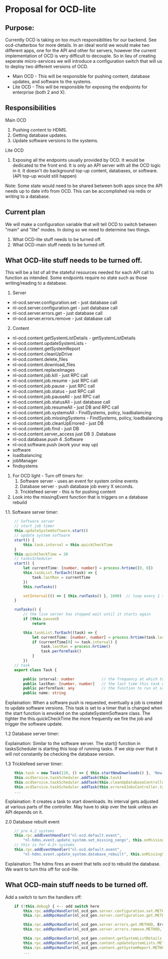 # Proposal for OCD-lite

## Purpose:

Currently OCD is taking on too much responsiblities for our backend.  See ocd-chatterbox for more
details.  In an ideal world we would make two different apps, one for the API and other for servers, 
however the current implementation of OCD is very difficult to decouple.
So in lieu of creating seperate micro-services we will introduce a configuration switch that will us to
deploy two different versions of OCD.

- Main OCD - This will be responsible for pushing content, database updates, and software to the systems.
- Lite OCD - This will be responsible for exposing the endpoints for enterprise (both 2 and X).

## Responsibilities 

Main OCD
1. Pushing content to HDMS.
2. Getting database updates.
3. Update software versions to the systems.

Lite OCD
1. Exposing all the endpoints usually provided by OCD. It would be dedicated to the front end. 
It is only an API server with all the OCD logic in it. It doesn't do background top-up content, databases, or software. 
(API top-up would still happen)

Note: Some state would need to be shared between both apps since the API needs up to date info from OCD.  This
can be accomplished via redis or writing to a database.

## Current plan

We will make a configuration variable that will tell OCD to switch between "main" and "lite" modes.  In doing so we need to determine two things.

1. What OCD-lite stuff needs to be turned off.
2. What OCD-main stuff needs to be turned off.

## What OCD-lite stuff needs to be turned off.

This will be a list of all the stateful resources needed for each API call
to function as intended.  Some endpoints require no state such as those writing/reading
to a database.

1. Server
- nl-ocd.server.configuration.set - just database call
- nl-ocd.server.configuration.get -  just database call
- nl-ocd.server.errors.get -  just database call
- nl-ocd.server.errors.remove - just database call
2. Content
- nl-ocd.content.getSystemListDetails - getSystemListDetails
- nl-ocd.content.updateSystemLists - 
- nl-ocd.content.getSystemReport
- nl-ocd.content.cleanUpDrive
- nl-ocd.content.delete_files
- nl-ocd.content.download_files
- nl-ocd.content.replaceImages
- nl-ocd.content.job.kill - just RPC call
- nl-ocd.content.job.resume - just RPC call
- nl-ocd.content.job.pause - just RPC call
- nl-ocd.content.job.status - just RPC call
- nl-ocd.content.job.pauseAll - just RPC call
- nl-ocd.content.job.statusAll - just database call
- nl-ocd.content.job.resumeAll - just DB and RPC call
- nl-ocd.content.job.systemsAll - FindSystems, policy, loadbalancing
- nl-ocd.content.job.missingSystems - FindSystems, policy, loadbalancing 
- nl-ocd.content.job.cleanUpErrored - just DB
- nl-ocd.content.job.find - just DB
- nl-ocd.content.server_access just DB
3 .Database
- nl-ocd.database.push
4 .Software
- nl-ocd.software.push (work your way up)
-   software
-   loadbalancing
-   jobManager
-   findsystems


1. For OCD light - Turn off timers for:
    1. Software server - uses an event for system online events
    2. Database server - push database job every X seconds.
    3. Tricklefeed server - this is for pushing content
2. Look into the missingEvent function that is triggers on a database rebuild

1.1. Software server timer:
```typescript
    // Software server
    // start job timer
    this.updateSystemSoftware.start()
    // update system software
    start() {
        this.task.interval = this.quickCheckTime
    }
    this.quickCheckTime = 20
    // tasksScheduler
    start() {
        let currentTime: [number, number] = process.hrtime([0, 0])
        this.taskList.forEach((task) => {
            task.lastRan = currentTime
        })
        this.runTasks()

        setInterval(() => { this.runTasks() }, 1000)  // loop every 1 sec
    }

    runTasks() {
        // the live server has stopped wait until it starts again
        if (this.paused)
            return

        this.taskList.forEach((task) => {
            let currentTime: [number, number] = process.hrtime(task.lastRan)
            if (currentTime[0] >= task.interval) {
                task.lastRan = process.hrtime()
                task.performTask()
            }
        })
    // task
    export class Task {

        public interval: number            // the frequency at which to fire off this task (Seconds)
        public lastRan: [number, number]   // the last time this task was run
        public performTask: any            // the function to run at said interval   
        public name: string
```
Explaination:
When a software push is requested, eventually a job is created to update software versions.  This task is set to a timer that is changed when the
start function is envoked on the updateSystemSoftware class. The tighter the this.quickCheckTime the more frequently we fire the job and trigger the
software update.

1.2 Database server timer:

Explaination:
Similar to the software server.  The start() function in tasksScheduler is starting this loop of running tasks.
If we skip over that it will not constantly be checking the database version.

1.3 Tricklefeed server timer:

```typescript
    this.task = new Task(120, () => { this.startNewDownloads() }, 'New Downloads Task')
    this.ocdService.taskScheduler.addTask(this.task)
    this.ocdService.taskScheduler.addTask(this.cleanUpDatabaseController.task)
    this.ocdService.taskScheduler.addTask(this.erroredJobsController.task)
    ...
```

Explaination:
It creates a task to start downloads.  Its interval gets adjusted at various parts of the controller.
May have to skip over the task unless an API depends on it.

2.0 Database rebuilt event
```typescript
    // pre 4.2 systems
    this.rpc.addEventHandler("nl-ocd.default.event", 
        "nl-hdms.event.update_system.set_missing_songs", this.onMissingSongs.bind(this), undefined)
    // this is for 4.2+ systems
    this.rpc.addEventHandler("nl-ocd.default.event", 
        "nl-hdms.event.update_system.database_rebuilt", this.onMissingSongs.bind(this), undefined)
```

Explaination:
The hdms fires an event that tells ocd to rebuild the database.  We want to turn this off for ocd-lite.

## What OCD-main stuff needs to be turned off.

Add a switch to turn the handlers off:

```typescript
    if (!this.debug) { <-- add switch here
        this.rpc.addRpcHandler(nl_ocd_gen.server.configuration.set.METHOD, this.service.serverConfigurationController.processServerConfigurationRequest.bind(this.service.serverConfigurationController), null, validate)
        this.rpc.addRpcHandler(nl_ocd_gen.server.configuration.get.METHOD, this.service.serverConfigurationController.processServerConfigurationGetRequest.bind(this.service.serverConfigurationController), null, validate)

        this.rpc.addRpcHandler(nl_ocd_gen.server.errors.get.METHOD, ErrorsController.instance.processErrorsGetRequest.bind(ErrorsController.instance), null, validate)
        this.rpc.addRpcHandler(nl_ocd_gen.server.errors.remove.METHOD, ErrorsController.instance.processErrorsRemoveRequest.bind(ErrorsController.instance), null, validate)

        this.rpc.addRpcHandler(nl_ocd_gen.content.getSystemListDetails.METHOD, this.trickleFeedServer.processGetSystemDetailsRequest.bind(this.trickleFeedServer), null, validate)
        this.rpc.addRpcHandler(nl_ocd_gen.content.updateSystemLists.METHOD, this.trickleFeedServer.processUpdateSystemListsRequest.bind(this.trickleFeedServer), null, validate)
        this.rpc.addRpcHandler(nl_ocd_gen.content.getSystemReport.METHOD, this.trickleFeedServer.processSystemsReportRequest.bind(this.trickleFeedServer), null, validate)
        ...
```

